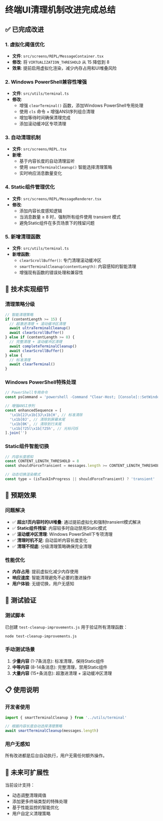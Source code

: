# 终端UI清理机制改进完成总结

## ✅ 已完成改进

### 1. 虚拟化阈值优化
- **文件**: `src/screens/REPL/MessageContainer.tsx`
- **修改**: 将 `VIRTUALIZATION_THRESHOLD` 从 15 降低到 8
- **效果**: 提前启用虚拟化渲染，减少内存占用和UI堆叠风险

### 2. Windows PowerShell兼容性增强
- **文件**: `src/utils/terminal.ts`
- **修改**: 
  - 增强 `clearTerminal()` 函数，添加Windows PowerShell专用处理
  - 使用 `cls` 命令 + 增强ANSI序列组合清理
  - 增加等待时间确保清理完成
  - 添加滚动缓冲区专项清理

### 3. 自动清理机制
- **文件**: `src/screens/REPL.tsx`
- **新增**: 
  - 基于内容长度的自动清理监听
  - 使用 `smartTerminalCleanup()` 智能选择清理策略
  - 实时响应消息数量变化

### 4. Static组件管理优化
- **文件**: `src/screens/REPL/MessageRenderer.tsx`
- **修改**:
  - 添加内容长度感知逻辑
  - 当消息数量 ≥ 8 时，强制所有组件使用 transient 模式
  - 避免Static组件在多页场景下的残留问题

### 5. 新增清理函数
- **文件**: `src/utils/terminal.ts`
- **新增函数**:
  - `clearScrollBuffer()`: 专门清理滚动缓冲区
  - `smartTerminalCleanup(contentLength)`: 内容感知的智能清理
  - 增强现有函数的错误处理和兼容性

## 🔧 技术实现细节

### 清理策略分级
```javascript
// 智能清理策略
if (contentLength >= 15) {
  // 超激进清理 + 滚动缓冲区清理
  await ultraTerminalCleanup()
  await clearScrollBuffer()
} else if (contentLength >= 8) {
  // 完整清理 + 滚动缓冲区清理
  await completeTerminalCleanup()
  await clearScrollBuffer()
} else {
  // 标准清理
  await clearTerminal()
}
```

### Windows PowerShell特殊处理
```javascript
// PowerShell专用命令
const psCommand = 'powershell -Command "Clear-Host; [Console]::SetWindowPosition(0, [Console]::CursorTop)"'

// 增强ANSI序列
const enhancedSequence = [
  '\x1b[2J\x1b[3J\x1b[H', // 标准清除
  '\x1b[0J', // 清除到屏幕末尾
  '\x1b[0K', // 清除到行末尾
  '\x1b[?25l\x1b[?25h', // 光标闪烁
].join('')
```

### Static组件智能切换
```javascript
// 内容长度感知
const CONTENT_LENGTH_THRESHOLD = 8
const shouldForceTransient = messages.length >= CONTENT_LENGTH_THRESHOLD

// 动态切换渲染模式
const type = (isTaskInProgress || shouldForceTransient) ? 'transient' : 'static'
```

## 🎯 预期效果

### 问题解决
- ✅ **超出1页内容时的UI堆叠**: 通过提前虚拟化和强制transient模式解决
- ✅ **Static组件残留**: 内容较多时自动禁用Static模式
- ✅ **滚动缓冲区清理**: Windows PowerShell下专项清理
- ✅ **清理时机不足**: 自动监听内容长度变化
- ✅ **清理不彻底**: 分级清理策略确保完全清理

### 性能优化
- **内存占用**: 提前虚拟化减少内存使用
- **响应速度**: 智能清理避免不必要的激进操作
- **用户体验**: 无缝切换，用户无感知

## 🧪 测试验证

### 测试脚本
已创建 `test-cleanup-improvements.js` 用于验证所有清理函数：

```bash
node test-cleanup-improvements.js
```

### 手动测试场景
1. **少量内容** (1-7条消息): 标准清理，保持Static组件
2. **中等内容** (8-14条消息): 完整清理，禁用Static组件
3. **大量内容** (15+条消息): 超激进清理 + 滚动缓冲区清理

## 📋 使用说明

### 开发者使用
```javascript
import { smartTerminalCleanup } from '../utils/terminal'

// 根据内容长度自动选择清理策略
await smartTerminalCleanup(messages.length)
```

### 用户无感知
所有改进都是后台自动执行，用户无需任何额外操作。

## 🔮 未来可扩展性

当前设计支持：
- 动态调整清理阈值
- 添加更多终端类型的特殊处理
- 基于性能监控的智能优化
- 用户自定义清理策略